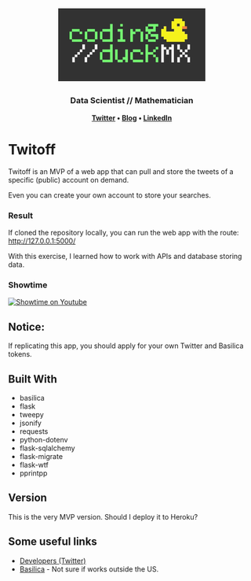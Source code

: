 <h1 align="center">
	<img
		width="300"
		alt="coding duck MX"
		src="https://raw.githubusercontent.com/CodingDuckmx/hello-world/master/codingduckMX_logo.jpeg?sanitize=true">
</h1>

<h3 align="center">
	Data Scientist // Mathematician
</h3>

<p align="center">
	<strong>
    <a href="https://twitter.com/CodingDuckmx">Twitter</a>
		•
		<a href="https://medium.com/@CodingDuckMx">Blog</a>
		•
		<a href="https://www.linkedin.com/in/jesus-caballero-medrano/">LinkedIn</a>
	</strong>
</p>



# Twitoff 

Twitoff is an MVP of a web app that can pull and store the tweets of a specific (public) account on demand. 

Even you can create your own account to store your searches.

### Result

If cloned the repository locally, you can run the web app with the route: http://127.0.0.1:5000/

With this exercise, I learned how to work with APIs and database storing data. 

### Showtime

[![Showtime on Youtube](https://img.youtube.com/vi/9PxNpC14wQw/0.jpg)](https://www.youtube.com/watch?v=9PxNpC14wQw)


## Notice:

If replicating this app, you should apply for your own Twitter and Basilica tokens.

## Built With

  * basilica
  * flask
  * tweepy
  * jsonify
  * requests
  * python-dotenv
  * flask-sqlalchemy
  * flask-migrate
  * flask-wtf
  * pprintpp

## Version

This is the very MVP version. Should I deploy it to Heroku? 

## Some useful links 

* <a href="https://developer.twitter.com/"> Developers (Twitter) </a>   
* <a href="https://basilica.ai"> Basilica</a> - Not sure if works outside the US.
